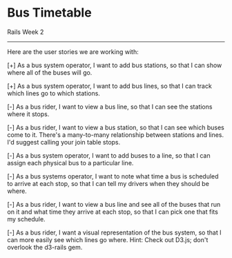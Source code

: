 Bus Timetable
===

Rails Week 2

* * *

Here are the user stories we are working with:

[+] As a bus system operator, I want to add bus stations, so that I can show where all of the buses will go.

[+] As a bus system operator, I want to add bus lines, so that I can track which lines go to which stations.

[-] As a bus rider, I want to view a bus line, so that I can see the stations where it stops.

[-] As a bus rider, I want to view a bus station, so that I can see which buses come to it.
There's a many-to-many relationship between stations and lines. I'd suggest calling your join table stops.

[-] As a bus system operator, I want to add buses to a line, so that I can assign each physical bus to a particular line.

[-] As a bus systems operator, I want to note what time a bus is scheduled to arrive at each stop, so that I can tell my drivers when they should be where.

[-] As a bus rider, I want to view a bus line and see all of the buses that run on it and what time they arrive at each stop, so that I can pick one that fits my schedule.

[-] As a bus rider, I want a visual representation of the bus system, so that I can more easily see which lines go where. Hint: Check out D3.js; don't overlook the d3-rails gem.
